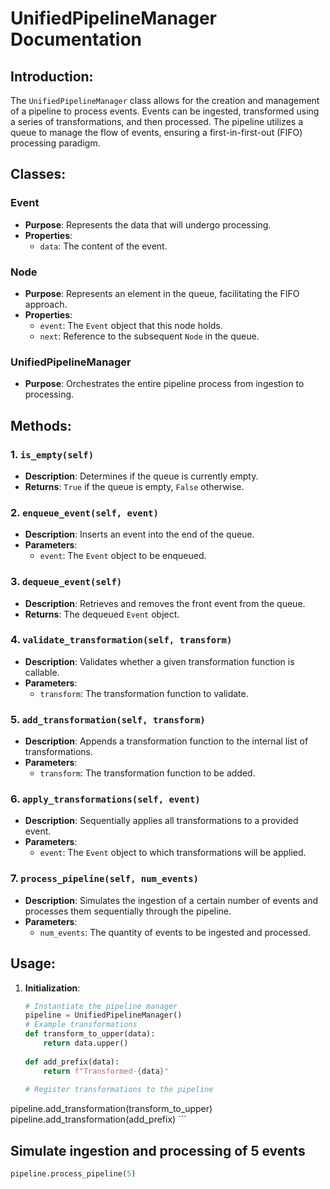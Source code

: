 # UnifiedPipelineManager Documentation

## Introduction:
The `UnifiedPipelineManager` class allows for the creation and management of a pipeline to process events. Events can be ingested, transformed using a series of transformations, and then processed. The pipeline utilizes a queue to manage the flow of events, ensuring a first-in-first-out (FIFO) processing paradigm.

## Classes:

### Event
- **Purpose**: Represents the data that will undergo processing.
- **Properties**:
    - `data`: The content of the event.

### Node
- **Purpose**: Represents an element in the queue, facilitating the FIFO approach.
- **Properties**:
    - `event`: The `Event` object that this node holds.
    - `next`: Reference to the subsequent `Node` in the queue.

### UnifiedPipelineManager
- **Purpose**: Orchestrates the entire pipeline process from ingestion to processing.

## Methods:

### 1. `is_empty(self)`
- **Description**: Determines if the queue is currently empty.
- **Returns**: `True` if the queue is empty, `False` otherwise.

### 2. `enqueue_event(self, event)`
- **Description**: Inserts an event into the end of the queue.
- **Parameters**:
    - `event`: The `Event` object to be enqueued.

### 3. `dequeue_event(self)`
- **Description**: Retrieves and removes the front event from the queue.
- **Returns**: The dequeued `Event` object.

### 4. `validate_transformation(self, transform)`
- **Description**: Validates whether a given transformation function is callable.
- **Parameters**:
    - `transform`: The transformation function to validate.

### 5. `add_transformation(self, transform)`
- **Description**: Appends a transformation function to the internal list of transformations.
- **Parameters**:
    - `transform`: The transformation function to be added.

### 6. `apply_transformations(self, event)`
- **Description**: Sequentially applies all transformations to a provided event.
- **Parameters**:
    - `event`: The `Event` object to which transformations will be applied.

### 7. `process_pipeline(self, num_events)`
- **Description**: Simulates the ingestion of a certain number of events and processes them sequentially through the pipeline.
- **Parameters**:
    - `num_events`: The quantity of events to be ingested and processed.

## Usage:

1. **Initialization**:
   ```python
   # Instantiate the pipeline manager
   pipeline = UnifiedPipelineManager()
   # Example transformations
   def transform_to_upper(data):
       return data.upper()
    
   def add_prefix(data):
       return f"Transformed-{data}"
    
   # Register transformations to the pipeline
pipeline.add_transformation(transform_to_upper)
pipeline.add_transformation(add_prefix)
    ```

## Simulate ingestion and processing of 5 events
```python
pipeline.process_pipeline(5)
```
